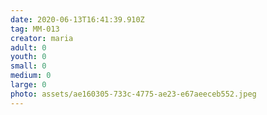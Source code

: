 ```yaml
---
date: 2020-06-13T16:41:39.910Z
tag: MM-013
creator: maria
adult: 0
youth: 0
small: 0
medium: 0
large: 0
photo: assets/ae160305-733c-4775-ae23-e67aeeceb552.jpeg
---
```

